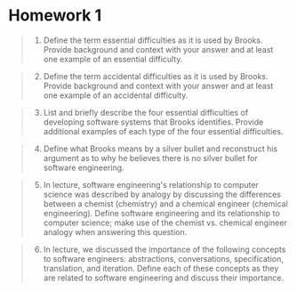 # Homework 1

> 1. Define the term essential difficulties as it is used by Brooks. Provide background and context with your answer and at least one example of an essential difficulty.

> 2. Define the term accidental difficulties as it is used by Brooks. Provide background and context with your answer and at least one example of an accidental difficulty.

> 3. List and briefly describe the four essential difficulties of developing software systems that Brooks identifies. Provide additional examples of each type of the four essential difficulties.

> 4. Define what Brooks means by a silver bullet and reconstruct his argument as to why he believes there is no silver bullet for software engineering.

> 5. In lecture, software engineering's relationship to computer science was described by analogy by discussing the differences between a chemist (chemistry) and a chemical engineer (chemical engineering). Define software engineering and its relationship to computer science; make use of the chemist vs. chemical engineer analogy when answering this question.

> 6. In lecture, we discussed the importance of the following concepts to software engineers: abstractions, conversations, specification, translation, and iteration. Define each of these concepts as they are related to software engineering and discuss their importance.